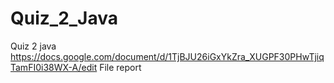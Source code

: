# Quiz_2_Java
Quiz 2 java
https://docs.google.com/document/d/1TjBJU26iGxYkZra_XUGPF30PHwTjiqTamFI0i38WX-A/edit File report
